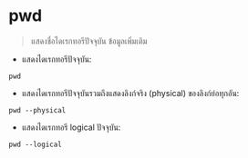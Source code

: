 # pwd

> แสดงชื่อไดเรกทอรีปัจจุบัน
> ข้อมูลเพิ่มเติม

- แสดงไดเรกทอรีปัจจุบัน:

`pwd`

- แสดงไดเรกทอรีปัจจุบันรวมถึงแสดงลิงก์จริง (physical) ของลิงก์ย่อทุกอัน:

`pwd --physical`

- แสดงไดเรกทอรี logical ปัจจุบัน:

`pwd --logical`
